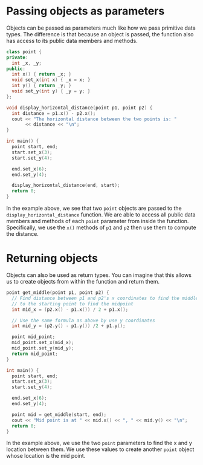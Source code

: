 # Passing objects as parameters
Objects can be passed as parameters much like how we pass primitive data types. The difference is that because an object is passed, the function also has access to its public data members and methods.

```cpp
class point {
private:
  int _x, _y;
public:
  int x() { return _x; }
  void set_x(int x) { _x = x; }
  int y() { return _y; }
  void set_y(int y) { _y = y; }
};

void display_horizontal_distance(point p1, point p2) {
  int distance = p1.x() - p2.x();
  cout << "The horizontal distance between the two points is: "
       << distance << "\n";
}

int main() {
  point start, end;
  start.set_x(3);
  start.set_y(4);

  end.set_x(6);
  end.set_y(4);

  display_horizontal_distance(end, start);
  return 0;
}

```

In the example above, we see that two `point` objects are passed to the `display_horizontal_distance` function. We are able to access all public data members and methods of each `point` parameter from inside the function. Specifically, we use the `x()` methods of `p1` and `p2` then use them to compute the distance.

# Returning objects
Objects can also be used as return types. You can imagine that this allows us to create objects from within the function and return them.

```cpp
point get_middle(point p1, point p2) {
  // Find distance between p1 and p2's x coordinates to find the middle and add
  // to the starting point to find the midpoint
  int mid_x = (p2.x() - p1.x()) / 2 + p1.x();

  // Use the same formula as above by use y coordinates
  int mid_y = (p2.y() - p1.y()) /2 + p1.y();

  point mid_point;
  mid_point.set_x(mid_x);
  mid_point.set_y(mid_y);
  return mid_point;
}

int main() {
  point start, end;
  start.set_x(3);
  start.set_y(4);

  end.set_x(6);
  end.set_y(4);

  point mid = get_middle(start, end);
  cout << "Mid point is at " << mid.x() << ", " << mid.y() << "\n";
  return 0;
}
```

In the example above, we use the two `point` parameters to find the x and y location between them. We use these values to create another `point` object whose location is the mid point.
